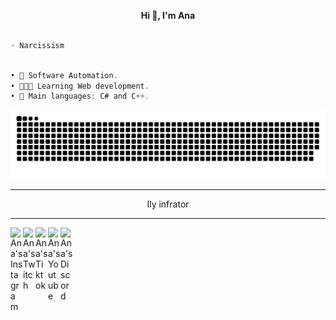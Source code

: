 <p align='center'>
  <b>Hi 👋, I'm Ana </b><br>
  



```html

◦ Narcissism

```
```csharp

• 🤖 Software Automation.
• 👨🏻‍💻 Learning Web development.
• 🌟 Main languages: C# and C++.
```

<div align="center">
  <img  src="https://github.com/1999AZZAR/1999AZZAR/blob/main/resources/img/grid-snake.svg"
       alt="snake" /></a>
</div>


--------------------------------------
										
 <p align="center"> Ily infrator

--------------------------------------

<a href="https://instagram.com/anawhty">
  <img align="left" alt="Ana's Instagram" width="20px" src="https://simpleicons.vercel.app/instagram/6366f1" />
</a>
<a href="https://twitch.com/anawhty">
  <img align="left" alt="Ana's Twitch" width="20px" src="https://simpleicons.now.sh/twitch/6366f1" />
</a>
<a href="https://www.tiktok.com/@anawhty/">
  <img align="left" alt="Ana's Tiktok" width="20px" src="https://simpleicons.vercel.app/tiktok/6366f1" />
</a>
<a href="https://www.youtube.com/channel/UCQpRUttKZN9Pn9-Pq-xt0jQ">
  <img align="left" alt="Ana's Youtube" width="20px" src="https://simpleicons.vercel.app/youtube/6366f1" />
</a>
<a href="https://discord.com/users/505699013950046208">
  <img align="left" alt="Ana's Discord" width="20px" src="https://simpleicons.vercel.app/discord/6366f1" />
</a>

